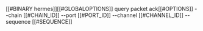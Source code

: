 [[#BINARY hermes]][[#GLOBALOPTIONS]] query packet ack[[#OPTIONS]] --chain [[#CHAIN_ID]] --port [[#PORT_ID]] --channel [[#CHANNEL_ID]] --sequence [[#SEQUENCE]]
